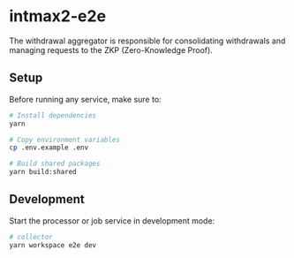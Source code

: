 # intmax2-e2e

The withdrawal aggregator is responsible for consolidating withdrawals and managing requests to the ZKP (Zero-Knowledge Proof).

## Setup

Before running any service, make sure to:

```sh
# Install dependencies
yarn

# Copy environment variables
cp .env.example .env

# Build shared packages
yarn build:shared
```

## Development

Start the processor or job service in development mode:

```sh
# collector
yarn workspace e2e dev
```